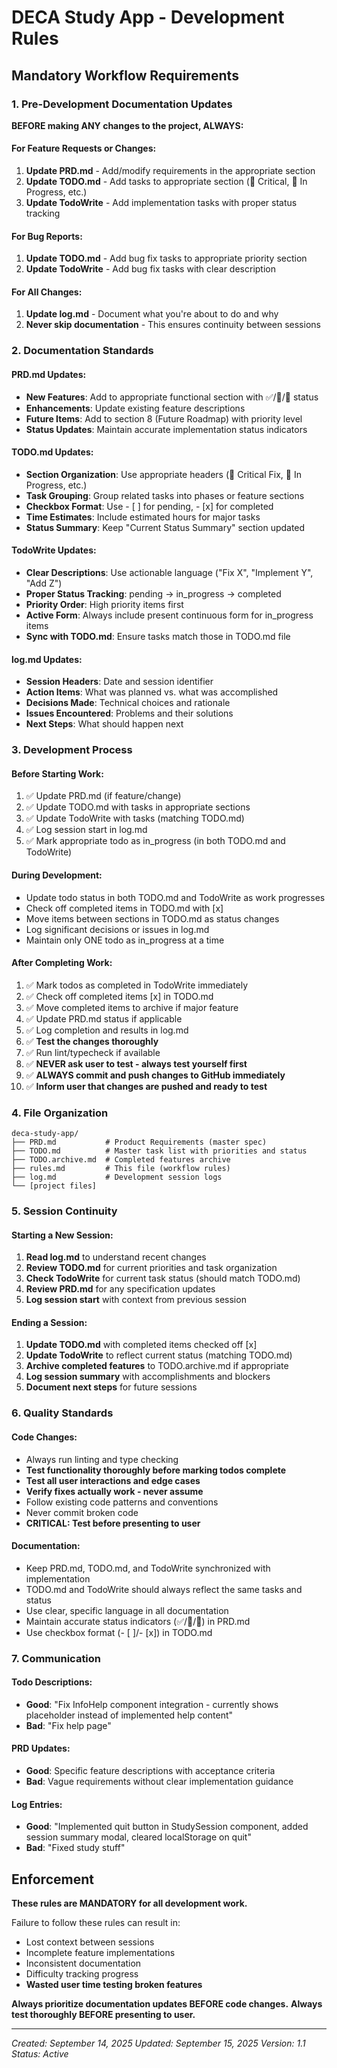 # DECA Study App - Development Rules

## Mandatory Workflow Requirements

### 1. Pre-Development Documentation Updates

**BEFORE making ANY changes to the project, ALWAYS:**

#### For Feature Requests or Changes:
1. **Update PRD.md** - Add/modify requirements in the appropriate section
2. **Update TODO.md** - Add tasks to appropriate section (🚨 Critical, 🚧 In Progress, etc.)
3. **Update TodoWrite** - Add implementation tasks with proper status tracking

#### For Bug Reports:
1. **Update TODO.md** - Add bug fix tasks to appropriate priority section
2. **Update TodoWrite** - Add bug fix tasks with clear description

#### For All Changes:
1. **Update log.md** - Document what you're about to do and why
2. **Never skip documentation** - This ensures continuity between sessions

### 2. Documentation Standards

#### PRD.md Updates:
- **New Features**: Add to appropriate functional section with ✅/🚧/🔴 status
- **Enhancements**: Update existing feature descriptions
- **Future Items**: Add to section 8 (Future Roadmap) with priority level
- **Status Updates**: Maintain accurate implementation status indicators

#### TODO.md Updates:
- **Section Organization**: Use appropriate headers (🚨 Critical Fix, 🚧 In Progress, etc.)
- **Task Grouping**: Group related tasks into phases or feature sections
- **Checkbox Format**: Use - [ ] for pending, - [x] for completed
- **Time Estimates**: Include estimated hours for major tasks
- **Status Summary**: Keep "Current Status Summary" section updated

#### TodoWrite Updates:
- **Clear Descriptions**: Use actionable language ("Fix X", "Implement Y", "Add Z")
- **Proper Status Tracking**: pending → in_progress → completed
- **Priority Order**: High priority items first
- **Active Form**: Always include present continuous form for in_progress items
- **Sync with TODO.md**: Ensure tasks match those in TODO.md file

#### log.md Updates:
- **Session Headers**: Date and session identifier
- **Action Items**: What was planned vs. what was accomplished
- **Decisions Made**: Technical choices and rationale
- **Issues Encountered**: Problems and their solutions
- **Next Steps**: What should happen next

### 3. Development Process

#### Before Starting Work:
1. ✅ Update PRD.md (if feature/change)
2. ✅ Update TODO.md with tasks in appropriate sections
3. ✅ Update TodoWrite with tasks (matching TODO.md)
4. ✅ Log session start in log.md
5. ✅ Mark appropriate todo as in_progress (in both TODO.md and TodoWrite)

#### During Development:
- Update todo status in both TODO.md and TodoWrite as work progresses
- Check off completed items in TODO.md with [x]
- Move items between sections in TODO.md as status changes
- Log significant decisions or issues in log.md
- Maintain only ONE todo as in_progress at a time

#### After Completing Work:
1. ✅ Mark todos as completed in TodoWrite immediately
2. ✅ Check off completed items [x] in TODO.md
3. ✅ Move completed items to archive if major feature
4. ✅ Update PRD.md status if applicable
5. ✅ Log completion and results in log.md
4. ✅ **Test the changes thoroughly**
5. ✅ Run lint/typecheck if available
6. ✅ **NEVER ask user to test - always test yourself first**
7. ✅ **ALWAYS commit and push changes to GitHub immediately**
8. ✅ **Inform user that changes are pushed and ready to test**

### 4. File Organization

```
deca-study-app/
├── PRD.md           # Product Requirements (master spec)
├── TODO.md          # Master task list with priorities and status
├── TODO.archive.md  # Completed features archive
├── rules.md         # This file (workflow rules)
├── log.md           # Development session logs
└── [project files]
```

### 5. Session Continuity

#### Starting a New Session:
1. **Read log.md** to understand recent changes
2. **Review TODO.md** for current priorities and task organization
3. **Check TodoWrite** for current task status (should match TODO.md)
4. **Review PRD.md** for any specification updates
5. **Log session start** with context from previous session

#### Ending a Session:
1. **Update TODO.md** with completed items checked off [x]
2. **Update TodoWrite** to reflect current status (matching TODO.md)
3. **Archive completed features** to TODO.archive.md if appropriate
4. **Log session summary** with accomplishments and blockers
5. **Document next steps** for future sessions

### 6. Quality Standards

#### Code Changes:
- Always run linting and type checking
- **Test functionality thoroughly before marking todos complete**
- **Test all user interactions and edge cases**
- **Verify fixes actually work - never assume**
- Follow existing code patterns and conventions
- Never commit broken code
- **CRITICAL: Test before presenting to user**

#### Documentation:
- Keep PRD.md, TODO.md, and TodoWrite synchronized with implementation
- TODO.md and TodoWrite should always reflect the same tasks and status
- Use clear, specific language in all documentation
- Maintain accurate status indicators (✅/🚧/🔴) in PRD.md
- Use checkbox format (- [ ]/- [x]) in TODO.md

### 7. Communication

#### Todo Descriptions:
- **Good**: "Fix InfoHelp component integration - currently shows placeholder instead of implemented help content"
- **Bad**: "Fix help page"

#### PRD Updates:
- **Good**: Specific feature descriptions with acceptance criteria
- **Bad**: Vague requirements without clear implementation guidance

#### Log Entries:
- **Good**: "Implemented quit button in StudySession component, added session summary modal, cleared localStorage on quit"
- **Bad**: "Fixed study stuff"

## Enforcement

**These rules are MANDATORY for all development work.**

Failure to follow these rules can result in:
- Lost context between sessions
- Incomplete feature implementations
- Inconsistent documentation
- Difficulty tracking progress
- **Wasted user time testing broken features**

**Always prioritize documentation updates BEFORE code changes.**
**Always test thoroughly BEFORE presenting to user.**

---

*Created: September 14, 2025*
*Updated: September 15, 2025*
*Version: 1.1*
*Status: Active*
